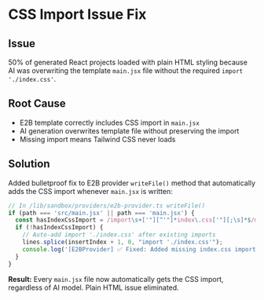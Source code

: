 # CSS Import Issue Fix

## Issue
50% of generated React projects loaded with plain HTML styling because AI was overwriting the template `main.jsx` file without the required `import './index.css'`.

## Root Cause
- E2B template correctly includes CSS import in `main.jsx`
- AI generation overwrites template file without preserving the import
- Missing import means Tailwind CSS never loads

## Solution
Added bulletproof fix to E2B provider `writeFile()` method that automatically adds the CSS import whenever `main.jsx` is written:

```typescript
// In /lib/sandbox/providers/e2b-provider.ts writeFile()
if (path === 'src/main.jsx' || path === 'main.jsx') {
  const hasIndexCssImport = /import\s+['"][^'"]*index\.css['"][;\s]*$/m.test(content);
  if (!hasIndexCssImport) {
    // Auto-add import './index.css' after existing imports
    lines.splice(insertIndex + 1, 0, "import './index.css'");
    console.log('[E2BProvider] ✅ Fixed: Added missing index.css import to main.jsx');
  }
}
```

**Result:** Every `main.jsx` file now automatically gets the CSS import, regardless of AI model. Plain HTML issue eliminated.